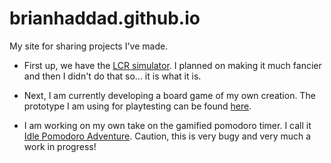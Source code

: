 # brianhaddad.github.io
My site for sharing projects I've made.

* First up, we have the [LCR simulator](/demos/lcr.htm). I planned on making it much fancier and then I didn't do that so... it is what it is.

* Next, I am currently developing a board game of my own creation. The prototype I am using for playtesting can be found [here](/games/pirates_vs_mermaids.htm).

* I am working on my own take on the gamified pomodoro timer. I call it [Idle Pomodoro Adventure](/games/idle_pomodoro_adventure.htm). Caution, this is very bugy and very much a work in progress!
